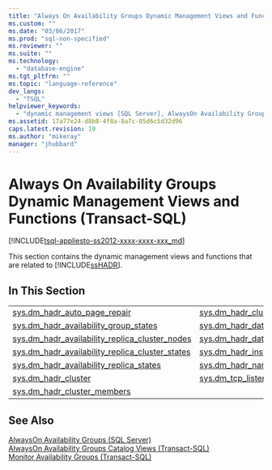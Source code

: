 ```yaml
---
title: "Always On Availability Groups Dynamic Management Views and Functions (Transact-SQL) | Microsoft Docs"
ms.custom: ""
ms.date: "03/06/2017"
ms.prod: "sql-non-specified"
ms.reviewer: ""
ms.suite: ""
ms.technology: 
  - "database-engine"
ms.tgt_pltfrm: ""
ms.topic: "language-reference"
dev_langs: 
  - "TSQL"
helpviewer_keywords: 
  - "dynamic management views [SQL Server], AlwaysOn Availability Groups"
ms.assetid: 17a77e24-d8b8-4f8a-8a7c-05d6c5d32d96
caps.latest.revision: 19
ms.author: "mikeray"
manager: "jhubbard"
---
```

# Always On Availability Groups Dynamic Management Views and Functions (Transact-SQL)
[!INCLUDE[tsql-appliesto-ss2012-xxxx-xxxx-xxx_md](../../integration-services/system/stored-procedures/includes/tsql-appliesto-ss2012-xxxx-xxxx-xxx-md.md)]

  This section contains the dynamic management views and functions that are related to [!INCLUDE[ssHADR](../../analysis-services/power-pivot-sharepoint/includes/sshadr-md.md)].  
  
## In This Section  
  
|||  
|-|-|  
|[sys.dm_hadr_auto_page_repair](../../relational-databases/system-dynamic-management-views/sys.dm-hadr-auto-page-repair-transact-sql.md)|[sys.dm_hadr_cluster_networks](../../relational-databases/system-dynamic-management-views/sys.dm-hadr-cluster-networks-transact-sql.md)|  
|[sys.dm_hadr_availability_group_states](../../relational-databases/system-dynamic-management-views/sys.dm-hadr-availability-group-states-transact-sql.md)|[sys.dm_hadr_database_replica_cluster_states](../../relational-databases/system-dynamic-management-views/sys.dm-hadr-database-replica-cluster-states-transact-sql.md)|  
|[sys.dm_hadr_availability_replica_cluster_nodes](../../relational-databases/system-dynamic-management-views/sys.dm-hadr-availability-replica-cluster-nodes-transact-sql.md)|[sys.dm_hadr_database_replica_states](../../relational-databases/system-dynamic-management-views/sys.dm-hadr-database-replica-states-transact-sql.md)|  
|[sys.dm_hadr_availability_replica_cluster_states](../../relational-databases/system-dynamic-management-views/sys.dm-hadr-availability-replica-cluster-states-transact-sql.md)|[sys.dm_hadr_instance_node_map](../../relational-databases/system-dynamic-management-views/sys.dm-hadr-instance-node-map-transact-sql.md)|  
|[sys.dm_hadr_availability_replica_states](../../relational-databases/system-dynamic-management-views/sys.dm-hadr-availability-replica-states-transact-sql.md)|[sys.dm_hadr_name_id_map](../../relational-databases/system-dynamic-management-views/sys.dm-hadr-name-id-map-transact-sql.md)|  
|[sys.dm_hadr_cluster](../../relational-databases/system-dynamic-management-views/sys.dm-hadr-cluster-transact-sql.md)|[sys.dm_tcp_listener_states](../../relational-databases/system-dynamic-management-views/sys.dm-tcp-listener-states-transact-sql.md)|  
|[sys.dm_hadr_cluster_members](../../relational-databases/system-dynamic-management-views/sys.dm-hadr-cluster-members-transact-sql.md)||  
  
## See Also  
 [AlwaysOn Availability Groups &#40;SQL Server&#41;](../Topic/AlwaysOn%20Availability%20Groups%20\(SQL%20Server\).md)   
 [AlwaysOn Availability Groups Catalog Views &#40;Transact-SQL&#41;](../Topic/AlwaysOn%20Availability%20Groups%20Catalog%20Views%20\(Transact-SQL\).md)   
 [Monitor Availability Groups &#40;Transact-SQL&#41;](../../database-engine/availability-groups/windows/monitor-availability-groups-transact-sql.md)  
  
  